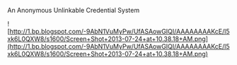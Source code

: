 An Anonymous Unlinkable Credential System

![http://1.bp.blogspot.com/-9AbN1VuMyPw/UfASAowGIQI/AAAAAAAAKcE/l5xk6L0QXW8/s1600/Screen+Shot+2013-07-24+at+10.38.18+AM.png](http://1.bp.blogspot.com/-9AbN1VuMyPw/UfASAowGIQI/AAAAAAAAKcE/l5xk6L0QXW8/s1600/Screen+Shot+2013-07-24+at+10.38.18+AM.png)
